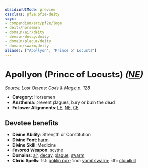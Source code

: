 ```yaml
---
obsidianUIMode: preview
cssclass: pf2e,pf2e-deity
tags:
- compendium/src/pf2e/logm
- deity/horsemen
- domain/air/deity
- domain/decay/deity
- domain/plague/deity
- domain/swarm/deity
aliases: ["Apollyon", "Prince of Locusts"]
---
```

# Apollyon (Prince of Locusts) *([NE](/rules/traits/neutral-evil-b1.md))*  
*Source: Lost Omens: Gods & Magic p. 128*  

- **Category**: Horsemen
- **Anathema**: prevent plagues, bury or burn the dead
- **Follower Alignments**: [LE](/rules/traits/lawful-evil-b1.md), [NE](/rules/traits/neutral-evil-b1.md), [CE](/rules/traits/chaotic-evil-b1.md)

## Devotee benefits

- **Divine Ability**: Strength or Constitution
- **Divine Font**: [harm](/compendium/spells/harm.md)
- **Divine Skill**: Medicine
- **Favored Weapon**: [scythe](/compendium/equipment/items/scythe.md)
- **Domains**: [air](/compendium/setting/domains.md#Air), [decay](/compendium/setting/domains.md#Decay), [plague](/compendium/setting/domains.md#Plague), [swarm](/compendium/setting/domains.md#Swarm)
- **Cleric Spells**: 1st: [goblin pox](/compendium/spells/goblin-pox.md); 2nd: [vomit swarm](/compendium/spells/vomit-swarm-apg.md); 5th: [cloudkill](/compendium/spells/cloudkill.md)